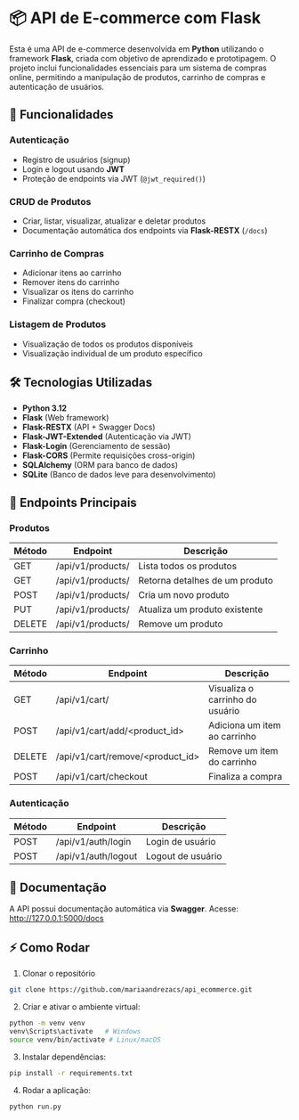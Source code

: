 # 📦 API de E-commerce com Flask

Esta é uma API de e-commerce desenvolvida em **Python** utilizando o framework **Flask**, criada com objetivo de aprendizado e prototipagem. O projeto inclui funcionalidades essenciais para um sistema de compras online, permitindo a manipulação de produtos, carrinho de compras e autenticação de usuários.

## 🚀 Funcionalidades

### Autenticação

- Registro de usuários (signup)
- Login e logout usando **JWT**
- Proteção de endpoints via JWT (`@jwt_required()`)

### CRUD de Produtos

- Criar, listar, visualizar, atualizar e deletar produtos
- Documentação automática dos endpoints via **Flask-RESTX** (`/docs`)

### Carrinho de Compras

- Adicionar itens ao carrinho
- Remover itens do carrinho
- Visualizar os itens do carrinho
- Finalizar compra (checkout)

### Listagem de Produtos

- Visualização de todos os produtos disponíveis
- Visualização individual de um produto específico

## 🛠️ Tecnologias Utilizadas

- **Python 3.12**
- **Flask** (Web framework)
- **Flask-RESTX** (API + Swagger Docs)
- **Flask-JWT-Extended** (Autenticação via JWT)
- **Flask-Login** (Gerenciamento de sessão)
- **Flask-CORS** (Permite requisições cross-origin)
- **SQLAlchemy** (ORM para banco de dados)
- **SQLite** (Banco de dados leve para desenvolvimento)

## 📌 Endpoints Principais

### Produtos

| Método | Endpoint              | Descrição                      |
| ------ | --------------------- | ------------------------------ |
| GET    | /api/v1/products/     | Lista todos os produtos        |
| GET    | /api/v1/products/<id> | Retorna detalhes de um produto |
| POST   | /api/v1/products/     | Cria um novo produto           |
| PUT    | /api/v1/products/<id> | Atualiza um produto existente  |
| DELETE | /api/v1/products/<id> | Remove um produto              |

### Carrinho

| Método | Endpoint                         | Descrição                       |
| ------ | -------------------------------- | ------------------------------- |
| GET    | /api/v1/cart/                    | Visualiza o carrinho do usuário |
| POST   | /api/v1/cart/add/<product_id>    | Adiciona um item ao carrinho    |
| DELETE | /api/v1/cart/remove/<product_id> | Remove um item do carrinho      |
| POST   | /api/v1/cart/checkout            | Finaliza a compra               |

### Autenticação

| Método | Endpoint            | Descrição         |
| ------ | ------------------- | ----------------- |
| POST   | /api/v1/auth/login  | Login de usuário  |
| POST   | /api/v1/auth/logout | Logout de usuário |

## 📖 Documentação

A API possui documentação automática via **Swagger**. Acesse:  
http://127.0.0.1:5000/docs


## ⚡ Como Rodar

1. Clonar o repositório

```bash
git clone https://github.com/mariaandrezacs/api_ecommerce.git
```

2. Criar e ativar o ambiente virtual:

```bash
python -m venv venv
venv\Scripts\activate   # Windows
source venv/bin/activate # Linux/macOS
```

3. Instalar dependências:

```bash
pip install -r requirements.txt
```

4. Rodar a aplicação:

```bash
python run.py
```
